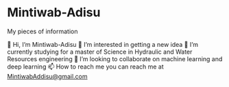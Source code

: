 # Mintiwab-Adisu
My pieces of information

👋 Hi, I’m Mintiwab-Adisu
👀 I’m interested in getting a new idea
🌱 I’m currently studying for a master of Science in Hydraulic and Water Resources engineering
💞️ I’m looking to collaborate on machine learning and deep learning
📫 How to reach me you can reach me at MintiwabAddisu@gmail.com
